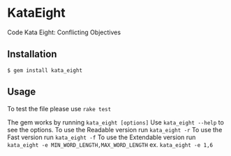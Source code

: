 # KataEight

Code Kata Eight: Conflicting Objectives


## Installation

    $ gem install kata_eight

## Usage

To test the file please use ```rake test```

The gem works by running ```kata_eight [options]```
Use ``` kata_eight --help ``` to see the options.
To use the Readable version run   ``` kata_eight -r ```
To use the Fast version run       ``` kata_eight -f ```
To use the Extendable version run ``` kata_eight -e MIN_WORD_LENGTH,MAX_WORD_LENGTH``` ex. ```kata_eight -e 1,6 ```


